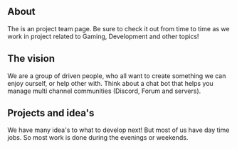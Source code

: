 ## About

The is an project team page. Be sure to check it out from time to time as we work in project related to Gaming, Development and other topics!

## The vision

We are a group of driven people, who all want to create something we can enjoy ourself, or help other with. Think about a chat bot that helps you manage multi channel communities (Discord, Forum and servers). 

## Projects and idea's

We have many idea's to what to develop next! But most of us have day time jobs. So most work is done during the evenings or weekends.
